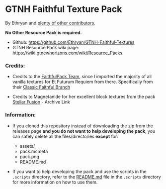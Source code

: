 # GTNH Faithful Texture Pack
By Ethryan and [plenty of other contributors](https://github.com/Ethryan/GTNH-Faithful-Textures/graphs/contributors).

**No Other Resource Pack is required.**

- Github: https://github.com/Ethryan/GTNH-Faithful-Textures
- GTNH Resource Pack wiki page: https://wiki.gtnewhorizons.com/wiki/Resource_Packs

### Credits:

- Credits to the [FaithfulPack Team](https://faithfulpack.net/), since I imported the majority of all vanilla textures for Et Futurum Requiem from there. Specifically from their [Classic Faithful Branch](https://github.com/ClassicFaithful/Classic-32x-Java/)

- Credits to Magnetanide for her excellent block textures from the pack [Stellar Fusion](https://web.archive.org/web/20230430014009/https://www.gtnewhorizons.com/forum/m/36844562/viewthread/32547244-stellar-fusion-gregtech-32x32-v034) - Archive Link

### Information:

- If you cloned this repository instead of downloading the zip from the releases page **and you do not want to help developing the pack**, you can safely delete all the files/directories **except** for:
	- assets/
	- pack.mcmeta
	- pack.png
	- README.md

- If you want to help developing the pack and use the scripts in the `.scripts` directory, refer to the [README.md](/.scripts/README.md) file in the `.scripts` directory for more information on how to use them.
